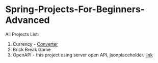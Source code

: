 # Spring-Projects-For-Beginners-Advanced
All Projects List: 
1. Currency - [Converter](https://github.com/Urunov/Java-Projects-For-Beginners-Advanced/tree/master/Currency-Converter)
2. Brick Break Game
3. OpenAPI - this project using server open API, jsonplaceholder. [link](https://github.com/Urunov/Java-Projects-For-Beginners-Advanced/tree/master/OpenAPI)
